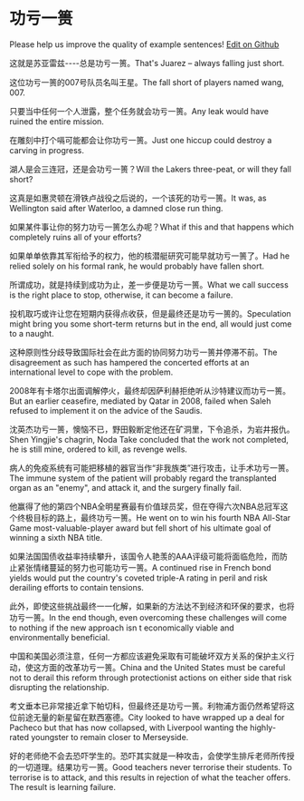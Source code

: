 # 功亏一篑

Please help us improve the quality of example sentences! [Edit on Github](https://github.com/jiyushe/jiyu-example-sentence-source/blob/main/chinese/gongkuiyikui.md)

<p><span class="chinese">这就是苏亚雷兹----总是功亏一篑。</span><span class="english">That's Juarez – always falling just short.</span></p>

<p><span class="chinese">这位功亏一篑的007号队员名叫王星。</span><span class="english">The fall short of players named wang, 007.</span></p>

<p><span class="chinese">只要当中任何一个人泄露，整个任务就会功亏一篑。</span><span class="english">Any leak would have ruined the entire mission.</span></p>

<p><span class="chinese">在雕刻中打个嗝可能都会让你功亏一篑。</span><span class="english">Just one hiccup could destroy a carving in progress.</span></p>

<p><span class="chinese">湖人是会三连冠，还是会功亏一篑？</span><span class="english">Will the Lakers three-peat, or will they fall short?</span></p>

<p><span class="chinese">这真是如惠灵顿在滑铁卢战役之后说的，一个该死的功亏一篑。</span><span class="english">It was, as Wellington said after Waterloo, a damned close run thing.</span></p>

<p><span class="chinese">如果某件事让你的努力功亏一篑怎么办呢？</span><span class="english">What if this and that happens which completely ruins all of your efforts?</span></p>

<p><span class="chinese">如果单单依靠其军衔给予的权力，他的核潜艇研究可能早就功亏一篑了。</span><span class="english">Had he relied solely on his formal rank, he would probably have fallen short.</span></p>

<p><span class="chinese">所谓成功，就是持续到成功为止，差一步便是功亏一篑。</span><span class="english">What we call success is the right place to stop, otherwise, it can become a failure.</span></p>

<p><span class="chinese">投机取巧或许让您在短期内获得点收获，但是最终还是功亏一篑的。</span><span class="english">Speculation might bring you some short-term returns but in the end, all would just come to a naught.</span></p>

<p><span class="chinese">这种原则性分歧导致国际社会在此方面的协同努力功亏一篑并停滞不前。</span><span class="english">The disagreement as such has hampered the concerted efforts at an international level to cope with the problem.</span></p>

<p><span class="chinese">2008年有卡塔尔出面调解停火，最终却因萨利赫拒绝听从沙特建议而功亏一篑。</span><span class="english">But an earlier ceasefire, mediated by Qatar in 2008, failed when Saleh refused to implement it on the advice of the Saudis.</span></p>

<p><span class="chinese">沈英杰功亏一篑，懊恼不已，野田毅断定他还在矿洞里，下令追杀，为岩井报仇。</span><span class="english">Shen Yingjie's chagrin, Noda Take concluded that the work not completed, he is still mine, ordered to kill, as revenge wells.</span></p>

<p><span class="chinese">病人的免疫系统有可能把移植的器官当作“非我族类”进行攻击，让手术功亏一篑。</span><span class="english">The immune system of the patient will probably regard the transplanted organ as an "enemy", and attack it, and the surgery finally fail.</span></p>

<p><span class="chinese">他赢得了他的第四个NBA全明星赛最有价值球员奖，但在夺得六次NBA总冠军这个终极目标的路上，最终功亏一篑。</span><span class="english">He went on to win his fourth NBA All-Star Game most-valuable-player award but fell short of his ultimate goal of winning a sixth NBA title.</span></p>

<p><span class="chinese">如果法国国债收益率持续攀升，该国令人艳羡的AAA评级可能将面临危险，而防止紧张情绪蔓延的努力也可能功亏一篑。</span><span class="english">A continued rise in French bond yields would put the country's coveted triple-A rating in peril and risk derailing efforts to contain tensions.</span></p>

<p><span class="chinese">此外，即使这些挑战最终一一化解，如果新的方法达不到经济和环保的要求，也将功亏一篑。</span><span class="english">In the end though, even overcoming these challenges will come to nothing if the new approach isn t economically viable and environmentally beneficial.</span></p>

<p><span class="chinese">中国和美国必须注意，任何一方都应该避免采取有可能破坏双方关系的保护主义行动，使这方面的改革功亏一篑。</span><span class="english">China and the United States must be careful not to derail this reform through protectionist actions on either side that risk disrupting the relationship.</span></p>

<p><span class="chinese">考文垂本已非常接近拿下帕切科，但最终还是功亏一篑。利物浦方面仍然希望将这位前途无量的新星留在默西塞德。</span><span class="english">City looked to have wrapped up a deal for Pacheco but that has now collapsed, with Liverpool wanting the highly-rated youngster to remain closer to Merseyside.</span></p>

<p><span class="chinese">好的老师绝不会去恐吓学生的。恐吓其实就是一种攻击，会使学生排斥老师所传授的一切道理。结果功亏一篑。</span><span class="english">Good teachers never terrorise their students. To terrorise is to attack, and this results in rejection of what the teacher offers. The result is learning failure.</span></p>

